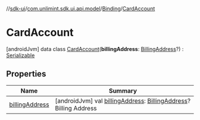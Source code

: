 //[sdk-ui](../../../../index.md)/[com.unlimint.sdk.ui.api.model](../../index.md)/[Binding](../index.md)/[CardAccount](index.md)



# CardAccount  
 [androidJvm] data class [CardAccount](index.md)(**billingAddress**: [BillingAddress](../../../com.unlimint.sdk.ui.api.model.info/-billing-address/index.md)?) : [Serializable](https://developer.android.com/reference/kotlin/java/io/Serializable.html)   


## Properties  
  
|  Name |  Summary | 
|---|---|
| <a name="com.unlimint.sdk.ui.api.model/Binding.CardAccount/billingAddress/#/PointingToDeclaration/"></a>[billingAddress](billing-address.md)| <a name="com.unlimint.sdk.ui.api.model/Binding.CardAccount/billingAddress/#/PointingToDeclaration/"></a> [androidJvm] val [billingAddress](billing-address.md): [BillingAddress](../../../com.unlimint.sdk.ui.api.model.info/-billing-address/index.md)?Billing Address   <br>|

